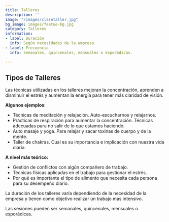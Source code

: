 ```yaml
---
title: Talleres
description: ''
image: "/images/clasetaller.jpg"
bg_image: images/featue-bg.jpg
category: Talleres
information:
- label: Duración
  info: Según necesidades de la empresa.
- label: Frecuencia
  info: Semanales, quincenales, mensuales o esporádicas.

---
```

## Tipos de Talleres

Las técnicas utilizadas en los talleres mejoran la concentración, aprenden a disminuir el estrés y aumentan la energía para tener más claridad de visión.

**Algunos ejemplos**:

* Técnicas de meditación y relajación. Auto-escucharnos y relajarnos.
* Prácticas de respiración para aumentar la concentración. Técnicas adecuadas para no salir de lo que estamos haciendo.
* Auto masaje y yoga. Para relajar y sacar toxinas de cuerpo y de la mente.
* Taller de chakras. Cual es su importancia e implicación con nuestra vida diaria.

**A nivel más teórico:**

* Gestión de conflictos con algún compañero de trabajo.
* Técnicas físicas aplicadas en el trabajo para gestionar el estrés.
* Por qué es importante el tipo de alimento que necesita cada persona para su desempeño diario.

La duración de los talleres varía dependiendo de la necesidad de la empresa y tienen como objetivo realizar un trabajo más intensivo. 

Las sesiones pueden ser semanales, quincenales, mensuales o esporádicas.